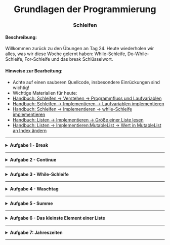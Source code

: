 <h1 align="center">Grundlagen der Programmierung</h1>
<h3 align="center">Schleifen</h3>

#### Beschreibung:

Willkommen zurück zu den Übungen an Tag 24. Heute wiederholen wir alles, was wir diese Woche gelernt haben: While-Schleife, Do-While-Schleife, For-Schleife und das break Schlüsselwort.

#### Hinweise zur Bearbeitung:

- Achte auf einen sauberen Quellcode, insbesondere Einrückungen sind wichtig!
- Wichtige Materialien für heute:
- [Handbuch: Schleifen → Verstehen → Programmfluss und Laufvariablen](https://docs.google.com/document/d/13SyoQ3tgIr4T9tiUl42V5kiBGQwV4Lk-XA2SsKf-va0/edit#heading=h.khc665cedvja)
- [Handbuch: Schleifen → Implementieren → Laufvariablen implementieren](https://docs.google.com/document/d/13SyoQ3tgIr4T9tiUl42V5kiBGQwV4Lk-XA2SsKf-va0/edit#heading=h.4b4isj8cze29)
- [Handbuch: Schleifen → Implementieren → while-Schleife implementieren](https://docs.google.com/document/d/13SyoQ3tgIr4T9tiUl42V5kiBGQwV4Lk-XA2SsKf-va0/edit#heading=h.hf34b5wgif84)
- [Handbuch: Listen → Implementieren → Größe einer Liste lesen](https://docs.google.com/document/d/13SyoQ3tgIr4T9tiUl42V5kiBGQwV4Lk-XA2SsKf-va0/edit#heading=h.bvtmwoufzcex)
- [Handbuch: Listen → Implementieren:MutableList → Wert in MutableList an Index ändern](https://docs.google.com/document/d/13SyoQ3tgIr4T9tiUl42V5kiBGQwV4Lk-XA2SsKf-va0/edit#heading=h.x824jd5wl02t)

---

<details>
<summary> <b> Aufgabe 1 - Break </b> </summary>

Das Schlüsselwort `break` wird verwendet, um vorzeitig aus einer Schleif auszubrechen.

In der Aufgabendatei ist eine Liste numbers vorgegeben.  

Schreibe eine Schleife, die vom Anfang der Liste ausgehend eine Zahl nach der Anderen 
prüft und in der Konsole ausgibt.
Wenn die Zahl gleich `42` ist, gib in der Konsole "Zahl gefunden." aus.
Breche dann die Schleife mit `break` ab.

In der Konsole sollte dann folgendes zu sehen sein:

62  
34  
364  
235  
57  
68  
2  
325  
6

**Modul für die Aufgabe:** Aufgabe1  
**Datei für die Aufgabe:** Break.kt

</details>

---

<details>
<summary> <b> Aufgabe 2 - Continue </b> </summary>

Das Schlüsselwort `continue` wird verwendet, um vorzeitig einen Durchlauf einer Schleife zu beenden.

In der Aufgabendatei ist eine Liste numbers vorgegeben.

Schreibe eine Schleife, die vom Anfang der Liste ausgehend eine Zahl nach der Anderen
prüft.  
Wenn die Zahl gleich `42` ist, beenden den momentanen Durchlauf der Schleife mit `continue`, 
ansonsten geben wir die Zahl in der Konsole aus. 

In der Konsole sollte dann folgendes zu sehen sein:

34  
235  
24  
7346  
34

**Modul für die Aufgabe:** Aufgabe2  
**Datei für die Aufgabe:** Continue.kt

</details>

---

<details>
<summary> <b> Aufgabe 3 - While-Schleife </b> </summary>

Erstelle jetzt eine eigene While-Schleife, die über die veränderbare Liste numbers läuft   
und jedes Element in der Liste mit 3 multipliziert und das Ergebnis wieder an derselben Stelle in 
der Liste speichert.  
Danach soll die Liste in der Konsole ausgegeben werden.  
Überprüfe, ob deine While-Schleife richtig funktioniert.  

a)

Lager deine Schleife in einer Funktion aus.  
Die Liste soll als Parameter übergeben werden und die veränderte Liste wieder zurückgegeben werden.  
Deine Funktion soll zusätzlich eine Zahl als Parameter bekommen, mit der (anstelle von der 3) 
die Werte in der Liste multipliziert werden.  

**Modul für die Aufgabe:** Aufgabe3  
**Datei für die Aufgabe:** WhileSchleife.kt

</details>

---

<details>
<summary> <b> Aufgabe 4 - Waschtag </b> </summary>

Es ist Waschtag.  
Wir haben einen Haufen an T-Shirts (veränderbare Liste shirts) die wir waschen wollen.  
Dazu müssen wir die T-Shirts erstmal nach Farbe sortieren.

Schreibe eine Schleife deiner Wahl, die die Liste an T-Shirts durchgeht.  
Wenn die Farbe Rot ist, füge das T-Shirt der Liste redShirts hinzu.
Wenn die Farbe Blau ist, füge das T-Shirt der Liste blueShirts hinzu.  
Wie viele T-Shirts jeder Farbe gibt es?

**Modul für die Aufgabe:** Aufgabe4  
**Datei für die Aufgabe:** Waschtag.kt

</details>



---

<details>
<summary> <b> Aufgabe 5 - Summe </b> </summary>

Wir kriegen von unserem Chef eine Liste mit Gebühren, die zu bezahlen sind.  
Er möchte wissen, wie viel er insgesamt Zahlen muss.

Schreibe eine Funktion, die eine Liste mit Gebühren als Parameter bekommt,  
die Gebühren zusammen addiert und das Ergebnis wieder zurückgibt.

- Du darfst für deine Lösung nicht die `Tag24.sum()` Funktion verwenden.
- Löse das Problem mit einer Schleife.

Deine Funktion stimmt, wenn du in etwa `5366.78` heraus bekommst,  
(Das Ergebnis kann sich von Computer zu Computer ein ganz kleines bisschen Unterscheiden). 



**Modul für die Aufgabe:** Aufgabe5  
**Datei für die Aufgabe:** Gebuehren.kt

</details>

---

<details>
<summary> <b> Aufgabe 6 - Das kleinste Element einer Liste </b> </summary>

Für ein Spiel müssen wir herausfinden, welche Zahl die kleinste Zahl in einer Liste ist.
- Du darfst für deine Lösung nicht die `Tag24.min()` Funktion verwenden.
- Löse das Problem mit einer Schleife.

Schreibe eine Funktion, die eine Liste mit Zahlen als Parameter bekommt.  
Schreibe in der Funktion eine Schleife deiner Wahl, die über die Zahlenliste läuft
und die kleinste Zahl herausfindet.  
Anschließend gibt die Funktion die kleinste Zahl zurück und in der Konsole aus.

Deine Funktion stimmt, wenn du `24` heraus bekommst.



**Modul für die Aufgabe:** Aufgabe6  
**Datei für die Aufgabe:** KleinsteElement.kt

</details>

---

<details>
<summary> <b> Aufgabe 7: Jahreszeiten </b> </summary>

Gegeben ist eine Liste monate mit allen 12 Monaten.  

a)

Schreibe eine Funktion, die einen Monat als Parameter erhält 
und die Jahreszeit für den Monat zurückgibt.

Die Monate sind dabei so auf die Jahreszeiten verteilt:  

Dezember, Januar, Februar -> Winter  
März, April, Mai  -> Frühling   
Juni, Juli, August -> Sommer  
September, Oktober, November -> Herbst

D.h. wenn die Funktion den Monat "April" als Parameter bekommt,  
soll die Funktion die Jahreszeit "Frühling" zurückgeben.

b)

Schreibe jetzt in der Tag24.main()-Funktion eine Schleife, 
die alle Monate mit ihrer Jahreszeit in der Konsole ausgibt.

In der Konsole sollte dann folgendes ausgegeben werden:

```kotlin
Der Januar ist im Winter
Der Februar ist im Winter
Der März ist im Frühling
...
Der Dezember ist im Winter
```

c)

Schreibe zusätzlich eine Schleife deiner Wahl, die nur die Sommermonate in der Konsole ausgibt.

d)

Schreibe zusätzlich eine Schleife deiner Wahl, die alle Monate außer den Juni und den September ausgibt.

e)

Schreibe zusätzlich eine Schleife deiner Wahl, die ab dem März jeden zweiten Monat ausgibt.


**Modul für die Aufgabe:** Aufgabe7  
**Datei für die Aufgabe:** Jahreszeiten.kt

</details>

---